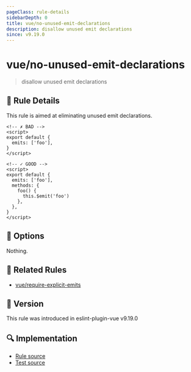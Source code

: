```yaml
---
pageClass: rule-details
sidebarDepth: 0
title: vue/no-unused-emit-declarations
description: disallow unused emit declarations
since: v9.19.0
---
```


# vue/no-unused-emit-declarations

> disallow unused emit declarations

## :book: Rule Details

This rule is aimed at eliminating unused emit declarations.

<eslint-code-block :rules="{'vue/no-unused-emit-declarations': ['error']}">

```vue
<!-- ✗ BAD -->
<script>
export default {
  emits: ['foo'],
}
</script>
```

</eslint-code-block>

<eslint-code-block :rules="{'vue/no-unused-emit-declarations': ['error']}">

```vue
<!-- ✓ GOOD -->
<script>
export default {
  emits: ['foo'],
  methods: {
    foo() {
      this.$emit('foo')
    },
  },
}
</script>
```

</eslint-code-block>

## :wrench: Options

Nothing.

## :couple: Related Rules

- [vue/require-explicit-emits](https://github.com/vuejs/eslint-plugin-vue/tree/master/docs/rules/require-explicit-emits.md)

## :rocket: Version

This rule was introduced in eslint-plugin-vue v9.19.0

## :mag: Implementation

- [Rule source](https://github.com/vuejs/eslint-plugin-vue/blob/master/lib/rules/no-unused-emit-declarations.js)
- [Test source](https://github.com/vuejs/eslint-plugin-vue/blob/master/tests/lib/rules/no-unused-emit-declarations.js)
